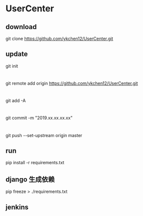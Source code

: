 # UserCenter
## download
git clone https://github.com/ykchen12/UserCenter.git

## update
git init
#
git remote add origin https://github.com/ykchen12/UserCenter.git
#
git add -A
#
git commit -m "2019.xx.xx.xx.xx"
#
git push --set-upstream origin master

## run
pip install -r requirements.txt

## django 生成依赖

pip freeze > ./requirements.txt

## jenkins
